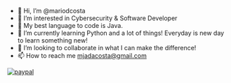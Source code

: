 - 👋 Hi, I’m @mariodcosta
- 👀 I’m interested in Cybersecurity & Software Developer
- 🤙 My best language to code is Java.
- 🌱 I’m currently learning Python and a lot of things! Everyday is new day to learn something new!
- 💞️ I’m looking to collaborate in what I can make the difference!
- 📫 How to reach me mjadacosta@gmail.com

[![paypal](https://www.paypalobjects.com/en_US/i/btn/btn_donateCC_LG.gif)](https://paypal.me/marioamarodacosta?country.x=PT&locale.x=pt_PT)
<!---
mariodcosta/mariodcosta is a ✨ special ✨ repository because its `README.md` (this file) appears on your GitHub profile.
You can click the Preview link to take a look at your changes.
--->
